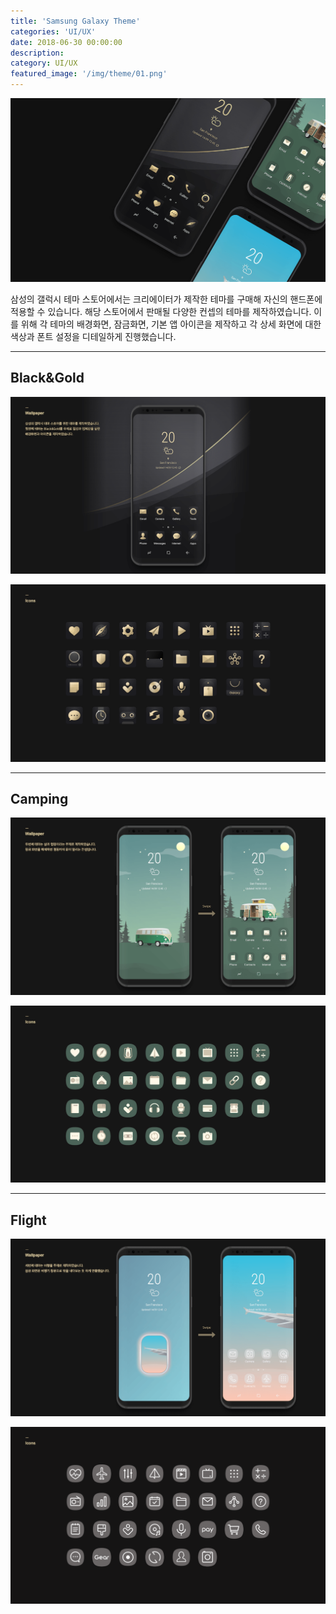 ```yaml
---
title: 'Samsung Galaxy Theme'
categories: 'UI/UX'
date: 2018-06-30 00:00:00
description: 
category: UI/UX
featured_image: '/img/theme/01.png'
---
```


![](/img/theme/01.png)

삼성의 갤럭시 테마 스토어에서는 크리에이터가 제작한 테마를 구매해 자신의 핸드폰에 적용할 수 있습니다. 해당 스토어에서 판매될 다양한 컨셉의 테마를 제작하였습니다. 이를 위해 각 테마의 배경화면, 잠금화면, 기본 앱 아이콘을 제작하고 각 상세 화면에 대한 색상과 폰트 설정을 디테일하게 진행했습니다.

<hr>

## Black&Gold


![](/img/theme/02.png)

![](/img/theme/03.png)

<hr>

## Camping


![](/img/theme/04.png)

![](/img/theme/05.png)

<hr>

## Flight


![](/img/theme/06.png)

![](/img/theme/07.png)